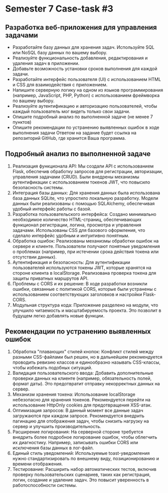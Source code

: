 # Semester 7 Case-task #3

## Разработка веб-приложения для управления задачами
- Разработайте базу данных для хранения задач. Используйте SQL или NoSQL базу данных по вашему выбору. 
- Реализуйте функциональность добавления, редактирования и удаления задач в приложении. 
- Добавьте возможность установки сроков выполнения для каждой задачи. 
- Разработайте интерфейс пользователя (UI) с использованием HTML и CSS для взаимодействия с приложением. 
- Напишите серверную логику на одном из языков программирования (например, JavaScript, PHP, Python) с использованием фреймворка по вашему выбору. 
- Реализуйте аутентификацию и авторизацию пользователей, чтобы каждый пользователь мог видеть только свои задачи.
- Опишите подробный анализ по выполненной задаче (не менее 7 пунктов)
- Опишите рекомендации по устранению выявленных ошибок в ходе выполнения задачи
Ответом на задание будет ссылка на репозиторий GitHub, где хранится Ваша программа.


## Подробный анализ по выполненной задаче
1. Реализация функционала API: Мы создали API с использованием Flask, обеспечив обработку запросов для регистрации, авторизации, управления задачами (CRUD). Были внедрены механизмы аутентификации с использованием токенов JWT, что повысило безопасность системы. 
2. Интеграция базы данных: Для хранения данных была использована база данных SQLite, что упростило локальную разработку. Модели данных были реализованы с помощью SQLAlchemy, обеспечивая удобный интерфейс работы с базой. 
3. Разработка пользовательского интерфейса: Создано минимально необходимое количество HTML-страниц, обеспечивающих функционал регистрации, логина, просмотра и управления задачами. Использованы CSS для базового оформления, что сделало интерфейс удобным и интуитивно понятным. 
4. Обработка ошибок: Реализованы механизмы обработки ошибок на сервере и клиенте. Пользователи получают понятные уведомления о проблемах (например, при истечении срока действия токена или отсутствии данных). 
5. Аутентификация и безопасность: Для аутентификации пользователей используются токены JWT, которые хранятся на стороне клиента в localStorage. Реализована проверка токена для защиты приватных маршрутов API. 
6. Проблемы с CORS и их решение: В ходе разработки возникли ошибки, связанные с политикой CORS, которые были устранены с использованием соответствующих заголовков и настройки Flask-CORS. 
7. Модульная структура кода: Приложение разделено на модули, что улучшило читаемость и масштабируемость проекта. Это позволит в будущем легко добавлять новые функции.

## Рекомендации по устранению выявленных ошибок
1. Обработка "плавающих" стилей кнопок: Конфликт стилей между разными CSS-файлами был решен, но в дальнейшем рекомендуется проводить ревизию классов и единообразно называть CSS-классы, чтобы избежать подобных ситуаций. 
2. Валидация пользовательского ввода: Добавить дополнительные проверки данных на клиенте (например, обязательность полей, формат даты). Это предотвратит отправку некорректных данных на сервер. 
3. Механизм хранения токена: Использование localStorage небезопасно для хранения токенов. Рекомендуется перейти на использование HttpOnly cookies для предотвращения XSS-атак. 
4. Оптимизация запросов: В данный момент все данные задач загружаются при каждом запросе. Рекомендуется внедрить пагинацию для отображения задач, чтобы снизить нагрузку на сервер и улучшить производительность. 
5. Расширение логирования: На серверной стороне требуется внедрить более подробное логирование ошибок, чтобы облегчить их диагностику. Например, записывать ошибки CORS или исключения базы данных в лог-файл. 
6. Единый стиль уведомлений: Используемые toast-уведомления нужно стандартизировать по внешнему виду, позиционированию и времени отображения. 
7. Тестирование: Расширить набор автоматических тестов, включив проверку пользовательских сценариев, таких как регистрация, логин, создание и удаление задач. Это повысит уверенность в работоспособности системы.
